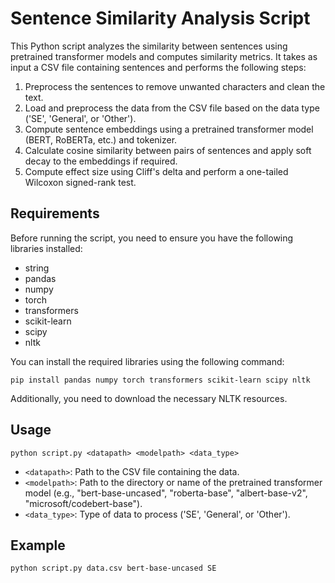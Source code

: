 # Sentence Similarity Analysis Script

This Python script analyzes the similarity between sentences using pretrained transformer models and computes similarity metrics. It takes as input a CSV file containing sentences and performs the following steps:

1. Preprocess the sentences to remove unwanted characters and clean the text.
2. Load and preprocess the data from the CSV file based on the data type ('SE', 'General', or 'Other').
3. Compute sentence embeddings using a pretrained transformer model (BERT, RoBERTa, etc.) and tokenizer.
4. Calculate cosine similarity between pairs of sentences and apply soft decay to the embeddings if required.
5. Compute effect size using Cliff's delta and perform a one-tailed Wilcoxon signed-rank test.

## Requirements

Before running the script, you need to ensure you have the following libraries installed:

- string
- pandas
- numpy
- torch
- transformers
- scikit-learn
- scipy
- nltk

You can install the required libraries using the following command:

```
pip install pandas numpy torch transformers scikit-learn scipy nltk
```


Additionally, you need to download the necessary NLTK resources.



## Usage

```
python script.py <datapath> <modelpath> <data_type>

```


- `<datapath>`: Path to the CSV file containing the data.
- `<modelpath>`: Path to the directory or name of the pretrained transformer model (e.g., "bert-base-uncased", "roberta-base", "albert-base-v2", "microsoft/codebert-base").
- `<data_type>`: Type of data to process ('SE', 'General', or 'Other').



## Example

```
python script.py data.csv bert-base-uncased SE

```
